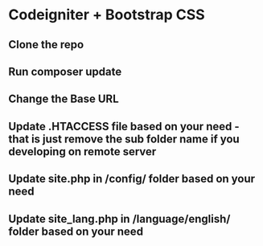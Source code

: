 # Codeigniter + Bootstrap CSS
## Clone the repo
## Run composer update
## Change the Base URL
## Update .HTACCESS file based on your need - that is just remove the sub folder name if you developing on remote server
## Update site.php in /config/ folder based on your need
## Update site_lang.php in /language/english/ folder based on your need